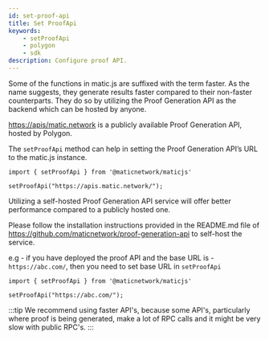 ```yaml
---
id: set-proof-api
title: Set ProofApi
keywords: 
    - setProofApi
    - polygon
    - sdk
description: Configure proof API.
---
```


Some of the functions in matic.js are suffixed with the term faster. As the name suggests, they generate results faster compared to their non-faster counterparts. They do so by utilizing the Proof Generation API as the backend which can be hosted by anyone.

[https://apis/matic.network](https://apis/matic.network) is a publicly available Proof Generation API, hosted by Polygon.

The `setProofApi` method can help in setting the Proof Generation API’s URL to the matic.js instance.

```
import { setProofApi } from '@maticnetwork/maticjs'

setProofApi("https://apis.matic.network/");
```

Utilizing a self-hosted Proof Generation API service will offer better performance compared to a publicly hosted one.

Please follow the installation instructions provided in the README.md file of https://github.com/maticnetwork/proof-generation-api to self-host the service.

e.g - if you have deployed the proof API and the base URL is - `https://abc.com/`, then you need to set base URL in `setProofApi`

```
import { setProofApi } from '@maticnetwork/maticjs'

setProofApi("https://abc.com/");
```

:::tip
We recommend using faster API's, because some API's, particularly where proof is being generated, make a lot of RPC calls and it might be very slow with public RPC's.
:::
